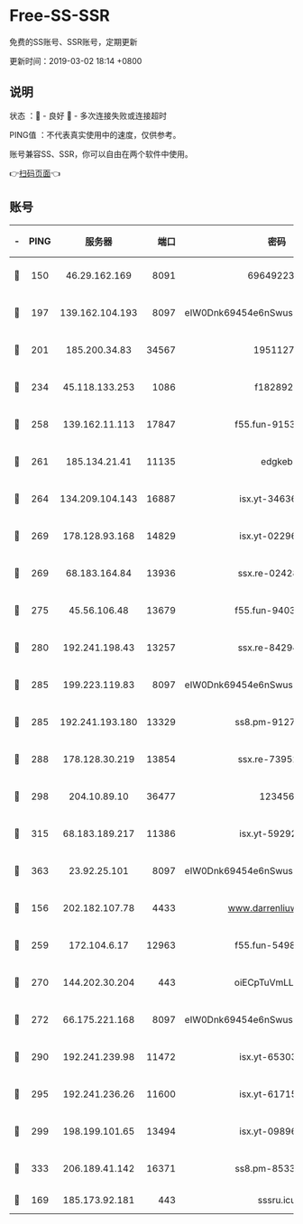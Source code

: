 # Free-SS-SSR

免费的SS账号、SSR账号，定期更新

更新时间：2019-03-02 18:14 +0800

## 说明

状态     ：🙂 - 良好 🙁 - 多次连接失败或连接超时

PING值   ：不代表真实使用中的速度，仅供参考。

账号兼容SS、SSR，你可以自由在两个软件中使用。

👉[扫码页面](https://liesauer.github.io/free-ss-ssr.github.io/)👈

## 账号

|-|PING|服务器|端口|密码|加密方式|区域|
|:----:|:----:|:-----:|-----:|:----:|:----:|:----:|
|🙂|150|46.29.162.169|8091|6964922356|aes-256-cfb|RU|
|🙂|197|139.162.104.193|8097|eIW0Dnk69454e6nSwuspv9DmS201tQ0D|aes-256-cfb|JP|
|🙂|201|185.200.34.83|34567|19511276|aes-256-cfb|US|
|🙂|234|45.118.133.253|1086|f1828920|aes-256-cfb|SG|
|🙂|258|139.162.11.113|17847|f55.fun-91530926|aes-256-cfb|SG|
|🙂|261|185.134.21.41|11135|edgkeb|aes-256-cfb|GB|
|🙂|264|134.209.104.143|16887|isx.yt-34636284|aes-256-cfb|SG|
|🙂|269|178.128.93.168|14829|isx.yt-02296578|aes-256-cfb|SG|
|🙂|269|68.183.164.84|13936|ssx.re-02428773|aes-256-cfb|US|
|🙂|275|45.56.106.48|13679|f55.fun-94035018|aes-256-cfb|US|
|🙂|280|192.241.198.43|13257|ssx.re-84294373|aes-256-cfb|US|
|🙂|285|199.223.119.83|8097|eIW0Dnk69454e6nSwuspv9DmS201tQ0D|aes-256-cfb|US|
|🙂|285|192.241.193.180|13329|ss8.pm-91273278|aes-256-cfb|US|
|🙂|288|178.128.30.219|13854|ssx.re-73952571|aes-256-cfb|SG|
|🙂|298|204.10.89.10|36477|123456|aes-256-cfb|US|
|🙂|315|68.183.189.217|11386|isx.yt-59292721|aes-256-cfb|SG|
|🙂|363|23.92.25.101|8097|eIW0Dnk69454e6nSwuspv9DmS201tQ0D|aes-256-cfb|US|
|🙂|156|202.182.107.78|4433|www.darrenliuwei.com|aes-256-cfb|JP|
|🙂|259|172.104.6.17|12963|f55.fun-54984893|aes-256-cfb|US|
|🙂|270|144.202.30.204|443|oiECpTuVmLLxk4Ts|aes-256-cfb|US|
|🙂|272|66.175.221.168|8097|eIW0Dnk69454e6nSwuspv9DmS201tQ0D|aes-256-cfb|US|
|🙂|290|192.241.239.98|11472|isx.yt-65303536|aes-256-cfb|US|
|🙂|295|192.241.236.26|11600|isx.yt-61715029|aes-256-cfb|US|
|🙂|299|198.199.101.65|13494|isx.yt-09896411|aes-256-cfb|US|
|🙂|333|206.189.41.142|16371|ss8.pm-85330521|aes-256-cfb|SG|
|🙁|169|185.173.92.181|443|sssru.icu|rc4-md5|RU|
